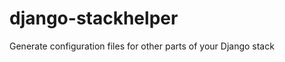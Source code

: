 django-stackhelper
==================

Generate configuration files for other parts of your Django stack
